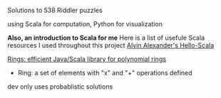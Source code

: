 
Solutions to 538 Riddler puzzles

using Scala for computation, Python for visualization


**Also, an introduction to Scala for me**
Here is a list of usefule Scala resources I used throughout this project
[Alvin Alexander's Hello-Scala](https://hello-scala.com)
 


[Rings: efficient Java/Scala library for polynomial rings](https://indico.jinr.ru/event/418/contributions/3386/attachments/2637/3412/main_short.pdf)
- Ring: a set of elements with "x" and "+" operations defined 

dev only uses probablistic solutions
